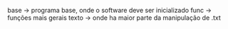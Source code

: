 base -> programa base, onde o software deve ser inicializado
func -> funções mais gerais
texto -> onde ha maior parte da manipulação de .txt
